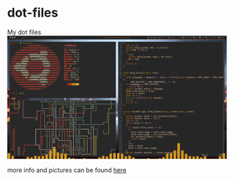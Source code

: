 # dot-files
My dot files
![image](images/screen_os.png)

more info and pictures can be found [here](https://imgur.com/a/PMBqysd)
